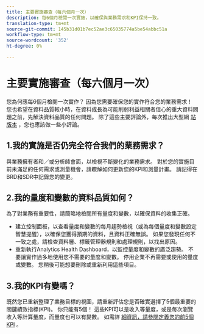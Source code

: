 ```yaml
---
title: 主要實施審查（每六個月一次）
description: 每6個月檢閱一次實施，以確保與業務需求和KPI保持一致。
translation-type: tm+mt
source-git-commit: 145b31d01b7ec52ae3c65035774a5be54abbc51a
workflow-type: tm+mt
source-wordcount: '352'
ht-degree: 0%

---
```



# 主要實施審查（每六個月一次）

您為何應每6個月檢閱一次實作？ 因為您需要確保您的實作符合您的業務需求！ 您也希望在資料品質較小時，在資料成長為可能削弱利益相關者信心的重大資料問題之前，先解決資料品質的任何問題。 除了這些主要評論外，每次推出大型網 [站版本](/help/implement/review/minor-review.md) ，您也應該做一些小評論。

## 1.我的實施是否仍完全符合我們的業務需求？

與業務擁有者和／或分析師會面，以檢視不斷變化的業務需求。 對於您的實施目前未滿足的任何需求或測量機會，請瞭解如何更新您的KPI和測量計畫。 請記得在BRD和SDR中記錄您的變更。

## 2.我的量度和變數的資料品質如何？

為了對業務有重要性，請簡略地檢閱所有量度和變數，以確保資料的收集正確。

* 建立控制面板，以查看量度和變數的每月趨勢檢視（或為每個量度和變數設定智慧提醒），以確保您獲得預期的資料，且資料正確無誤。
如果您發現任何不一致之處，請檢查資料層、標籤管理器規則和處理規則，以找出原因。
* 重新執行Analytics Health Dashboard，以監控量度和變數的廣泛趨勢。
不要讓實作過多地使用您不需要的量度和變數。 停用企業不再需要或使用的量度或變數。 您稍後可能想要刪除或重新利用這些項目。

## 3.我的KPI有變嗎？

既然您已重新整理了業務目標的視圖，請重新評估您是否確實選擇了5個最重要的關鍵績效指標(KPI)。 你只能有5個！ 這些KPI可以是收入等量度，或是每次瀏覽收入等計算量度，而量度也可以有變數。 如需詳 [細資訊，請參閱定義您的前5個KPI](/help/implement/review/define-kpis.md) 。
